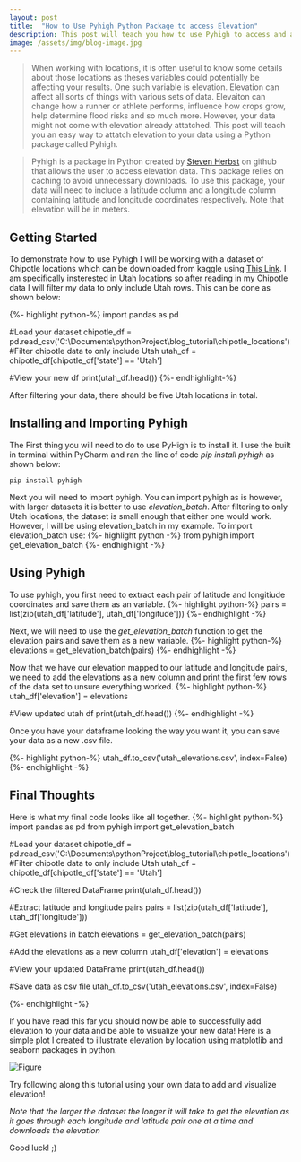 ```yaml
---
layout: post
title:  "How to Use Pyhigh Python Package to access Elevation"
description: This post will teach you how to use Pyhigh to access and add elevation to your data
image: /assets/img/blog-image.jpg
---
```


<blockquote> When working with locations, it is often useful to know some details about those locations as theses variables could potentially be affecting your results. One such variable is elevation. Elevation can affect all sorts of things with various sets of data. Elevaiton can change how a runner or athlete performs, influence how crops grow, help determine flood risks and so much more. However, your data might not come with elevation already attatched. This post will teach you an easy way to attatch elevation to your data using a Python package called Pyhigh. </blockquote>
  
  
<blockquote> Pyhigh is a package in Python created by <a href="https://github.com/sgherbst" target="_blank">Steven Herbst</a> on github that allows the user to access elevation data. This package relies on caching to avoid unnecessary downloads. To use this package, your data will need to include a latitude column and a longitude column containing latitude and longitude coordinates respectively. Note that elevation will be in meters. </blockquote>

  

## Getting Started

To demonstrate how to use Pyhigh I will be working with a dataset of Chipotle locations which can be downloaded from kaggle using [This Link](https://www.kaggle.com/datasets/jeffreybraun/chipotle-locations). I am specifically insterested in Utah locations so after reading in my Chipotle data I will filter my data to only include Utah rows. This can be done as shown below:

{%- highlight python-%} 
import pandas as pd

#Load your dataset
chipotle_df = pd.read_csv('C:\\Documents\\pythonProject\\blog_tutorial\\chipotle_locations')
#Filter chipotle data to only include Utah
utah_df = chipotle_df[chipotle_df['state'] == 'Utah']

#View your new df
print(utah_df.head())
{%- endhighlight-%}

After filtering your data, there should be five Utah locations in total. 

## Installing and Importing Pyhigh

The First thing you will need to do to use PyHigh is to install it. I use the built in terminal within PyCharm and ran the line of code *pip install pyhigh* as shown below:

```
pip install pyhigh
```

Next you will need to import pyhigh. You can import pyhigh as is however, with larger datasets it is better to use *elevation_batch*. After filtering to only Utah locations, the dataset is small enough that either one would work. However, I will be using elevation_batch in my example. To import elevation_batch use:
{%- highlight python -%}
from pyhigh import get_elevation_batch
{%- endhighlight -%}

## Using Pyhigh

To use pyhigh, you first need to extract each pair of latitude and longitiude coordinates and save them as an variable. 
{%- highlight python-%} 
pairs = list(zip(utah_df['latitude'], utah_df['longitude']))
{%- endhighlight -%}

Next, we will need to use the *get_elevation_batch* function to get the elevation pairs and save them as a new variable.
{%- highlight python-%} 
elevations = get_elevation_batch(pairs)
{%- endhighlight -%}

Now that we have our elevation mapped to our latitude and longitude pairs, we need to add the elevations as a new column and print the first few rows of the data set to unsure everything worked.
{%- highlight python-%} 
utah_df['elevation'] = elevations

#View updated utah df
print(utah_df.head())
{%- endhighlight -%}

Once you have your dataframe looking the way you want it, you can save your data as a new .csv file.

{%- highlight python-%} 
utah_df.to_csv('utah_elevations.csv', index=False)
{%- endhighlight -%}


## Final Thoughts

Here is what my final code looks like all together.
{%- highlight python-%} 
import pandas as pd
from pyhigh import get_elevation_batch

#Load your dataset
chipotle_df = pd.read_csv('C:\\Documents\\pythonProject\\blog_tutorial\\chipotle_locations')
#Filter chipotle data to only include Utah
utah_df = chipotle_df[chipotle_df['state'] == 'Utah']

#Check the filtered DataFrame
print(utah_df.head())

#Extract latitude and longitude pairs
pairs = list(zip(utah_df['latitude'], utah_df['longitude']))

#Get elevations in batch
elevations = get_elevation_batch(pairs)

#Add the elevations as a new column
utah_df['elevation'] = elevations

#View your updated DataFrame
print(utah_df.head())

#Save data as csv file
utah_df.to_csv('utah_elevations.csv', index=False)

{%- endhighlight -%} 


If you have read this far you should now be able to successfully add elevation to your data and be able to visualize your new data! Here is a simple plot I created to illustrate elevation by location using matplotlib and seaborn packages in python.

![Figure]({{site.url}}/{{site.baseurl}}/assets/img/figure_1.png)

Try following along this tutorial using your own data to add and visualize elevation!


*Note that the larger the dataset the longer it will take to get the elevation as it goes through each longitude and latitude pair one at a time and downloads the elevation*


Good luck! ;)

